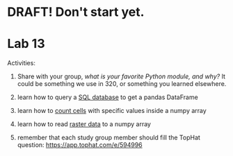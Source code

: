# DRAFT!  Don't start yet.

# Lab 13

Activities:

1. Share with your group, *what is your favorite Python module, and why?*  It could be something we use in 320, or something you learned elsewhere.

2. learn how to query a [SQL database](./sql-join) to get a pandas DataFrame

3. learn how to [count cells](./counting-cells) with specific values inside a numpy array

4. learn how to read [raster data](./raster) to a numpy array

5. remember that each study group member should fill the TopHat question: https://app.tophat.com/e/594996
